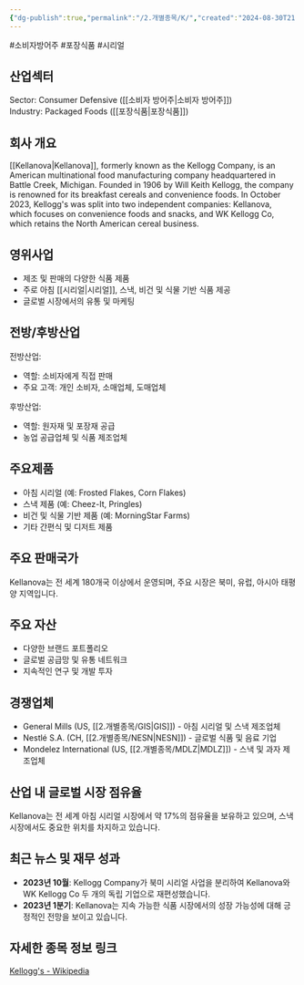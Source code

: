 ```yaml
---
{"dg-publish":true,"permalink":"/2.개별종목/K/","created":"2024-08-30T21:31:46.433+09:00","updated":"2025-06-03T20:05:59.706+09:00"}
---
```


#소비자방어주 #포장식품 #시리얼

## 산업섹터

Sector: Consumer Defensive ([[소비자 방어주\|소비자 방어주]])  
Industry: Packaged Foods ([[포장식품\|포장식품]])

## 회사 개요

[[Kellanova\|Kellanova]], formerly known as the Kellogg Company, is an American multinational food manufacturing company headquartered in Battle Creek, Michigan. Founded in 1906 by Will Keith Kellogg, the company is renowned for its breakfast cereals and convenience foods. In October 2023, Kellogg's was split into two independent companies: Kellanova, which focuses on convenience foods and snacks, and WK Kellogg Co, which retains the North American cereal business.

## 영위사업

- 제조 및 판매의 다양한 식품 제품
- 주로 아침 [[시리얼\|시리얼]], 스낵, 비건 및 식물 기반 식품 제공
- 글로벌 시장에서의 유통 및 마케팅

## 전방/후방산업

전방산업:

- 역할: 소비자에게 직접 판매
- 주요 고객: 개인 소비자, 소매업체, 도매업체

후방산업:

- 역할: 원자재 및 포장재 공급
- 농업 공급업체 및 식품 제조업체

## 주요제품

- 아침 시리얼 (예: Frosted Flakes, Corn Flakes)
- 스낵 제품 (예: Cheez-It, Pringles)
- 비건 및 식물 기반 제품 (예: MorningStar Farms)
- 기타 간편식 및 디저트 제품

## 주요 판매국가

Kellanova는 전 세계 180개국 이상에서 운영되며, 주요 시장은 북미, 유럽, 아시아 태평양 지역입니다.

## 주요 자산

- 다양한 브랜드 포트폴리오
- 글로벌 공급망 및 유통 네트워크
- 지속적인 연구 및 개발 투자

## 경쟁업체

- General Mills (US, [[2.개별종목/GIS\|GIS]]) - 아침 시리얼 및 스낵 제조업체
- Nestlé S.A. (CH, [[2.개별종목/NESN\|NESN]]) - 글로벌 식품 및 음료 기업
- Mondelez International (US, [[2.개별종목/MDLZ\|MDLZ]]) - 스낵 및 과자 제조업체

## 산업 내 글로벌 시장 점유율

Kellanova는 전 세계 아침 시리얼 시장에서 약 17%의 점유율을 보유하고 있으며, 스낵 시장에서도 중요한 위치를 차지하고 있습니다.

## 최근 뉴스 및 재무 성과

- **2023년 10월**: Kellogg Company가 북미 시리얼 사업을 분리하여 Kellanova와 WK Kellogg Co 두 개의 독립 기업으로 재편성했습니다.
- **2023년 1분기**: Kellanova는 지속 가능한 식품 시장에서의 성장 가능성에 대해 긍정적인 전망을 보이고 있습니다.

## 자세한 종목 정보 링크

[Kellogg's - Wikipedia](https://en.wikipedia.org/wiki/Kellogg%27s)